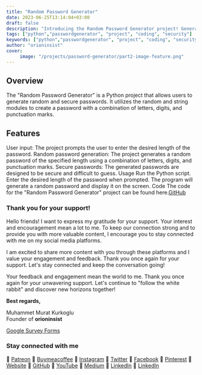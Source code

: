 ```yaml
---
title: "Random Password Generator"
date: 2023-06-25T13:14:04+03:00
draft: false
description: "Introducing the Random Password Generator project! Generate secure and unique passwords with Python. Safeguard your accounts and data effortlessly."
tags: ["python","passwordgenerator", "project", "coding", "security"]
keywords: ["python","passwordgenerator", "project", "coding", "security"]
author: "orioninsist"
cover:
     image: "/projects/password-generator/part2-image-feature.png"
---
```


## Overview
The "Random Password Generator" is a Python project that allows users to generate random and secure passwords. It utilizes the random and string modules to create a password with a combination of letters, digits, and punctuation marks.

## Features
User input: The project prompts the user to enter the desired length of the password.
Random password generation: The project generates a random password of the specified length using a combination of letters, digits, and punctuation marks.
Secure passwords: The generated passwords are designed to be secure and difficult to guess.
Usage
Run the Python script.
Enter the desired length of the password when prompted.
The program will generate a random password and display it on the screen.
Code
The code for the "Random Password Generator" project can be found here.[GitHub](https://github.com/orioninsist/password-generator)

### Thank you for your support! 

Hello friends! I want to express my gratitude for your support. Your interest and encouragement mean a lot to me. To keep our connection strong and to provide you with more valuable content, I encourage you to stay connected with me on my social media platforms.

I am excited to share more content with you through these platforms and I value your engagement and feedback. Thank you once again for your support. Let's stay connected and keep the conversation going!

Your feedback and engagement mean the world to me. Thank you once again for your unwavering support.
Let's continue to "follow the white rabbit" and discover new horizons together!

**Best regards,**

Muhammet Murat Kurkoglu\
Founder of **orioninsist**

[Google Survey Forms](https://forms.gle/bT7CKUCeEuKJ11kL7)

### Stay connected with me

🔗 [Patreon](https://www.patreon.com/orioninsist)
🔗 [Buymeacoffee](https://www.buymeacoffee.com/orioninsist)
🔗 [Instagram](https://www.instagram.com/insistorion/)
🔗 [Twitter](https://twitter.com/InsistOrion/)
🔗 [Facebook](https://www.facebook.com/insistorion)
🔗 [Pinterest](https://www.pinterest.com/orioninsist/)
🔗 [Website](https://orioninsist.org/)
🔗 [GitHub](https://github.com/orioninsist)
🔗 [YouTube](https://www.youtube.com/@orioninsist-official/)
🔗 [Medium](https://orioninsist.dev/)
🔗 [LinkedIn](https://www.linkedin.com/in/muhammet-murat-kurkoglu/)
🔗 [LinkedIn](https://www.linkedin.com/company/orioninsist/)
